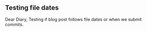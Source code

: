 ## Testing file dates

Dear Diary,
  Testing if blog post follows file dates or when we submit commits.
